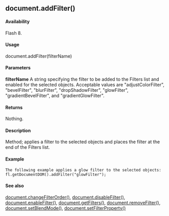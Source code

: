 ## document.addFilter()

#### Availability

Flash 8.

#### Usage

document.addFilter(filterName)

#### Parameters

**filterName** A string specifying the filter to be added to the Filters list and enabled for the selected objects. Acceptable values are "adjustColorFilter", "bevelFilter", "blurFilter", "dropShadowFilter", "glowFilter", "gradientBevelFilter", and "gradientGlowFilter".

#### Returns

Nothing.

#### Description

Method; applies a filter to the selected objects and places the filter at the end of the Filters list.

#### Example

```
The following example applies a glow filter to the selected objects:
fl.getDocumentDOM().addFilter("glowFilter");

```
#### See also

[document.changeFilterOrder()](#_bookmark149), [document.disableFilter()](#_bookmark171), [document.enableFilter()](#_bookmark184), [document.getFilters()](#_bookmark207), [document.removeFilter()](#_bookmark255), [document.setBlendMode()](#_bookmark278), [document.setFilterProperty()](#_bookmark288)
